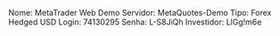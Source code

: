 Nome: MetaTrader Web Demo
Servidor: MetaQuotes-Demo
Tipo: Forex Hedged USD
Login: 74130295
Senha: L-S8JiQh
Investidor: LlGg!m6e

